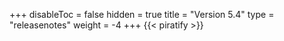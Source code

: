 +++
disableToc = false
hidden = true
title = "Version 5.4"
type = "releasenotes"
weight = -4
+++
{{< piratify >}}
